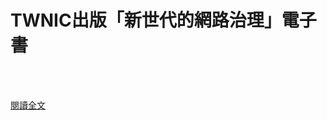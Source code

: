 # TWNIC出版「新世代的網路治理」電子書

<!--more-->
<!--220-->
<br><br/>

[閱讀全文](https://blog.twnic.tw/2021/05/03/18388/)

